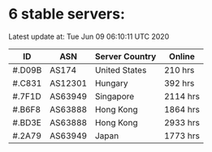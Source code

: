 # 6 stable servers:

Latest update at: Tue Jun 09 06:10:11 UTC 2020

| ID | ASN | Server Country | Online |
| -- | --- | -------------- | ------ |
| #.D09B | AS174 | United States | 210 hrs |
| #.C831 | AS12301 | Hungary | 392 hrs |
| #.7F1D | AS63949 | Singapore | 2114 hrs |
| #.B6F8 | AS63888 | Hong Kong | 1864 hrs |
| #.BD3E | AS63888 | Hong Kong | 2933 hrs |
| #.2A79 | AS63949 | Japan | 1773 hrs |

